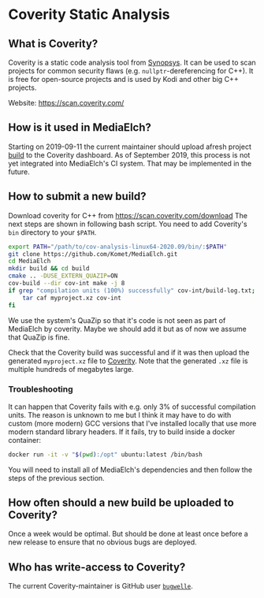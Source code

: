 # Coverity Static Analysis

## What is Coverity?
Coverity is a static code analysis tool from [Synopsys][synopsis].
It can be used to scan projects for common security flaws
(e.g. `nullptr`-dereferencing for C++). It is free for open-source projects
and is used by Kodi and other big C++ projects.

Website: https://scan.coverity.com/


## How is it used in MediaElch?
Starting on 2019-09-11 the current maintainer should upload afresh project
[build][newcoverity] to the Coverity dashboard.
As of September 2019, this process is not yet integrated into MediaElch's CI
system. That may be implemented in the future.


## How to submit a new build?
Download coverity for C++ from https://scan.coverity.com/download
The next steps are shown in following bash script. You need to add Coverity's
`bin` directory to your `$PATH`.

```sh
export PATH="/path/to/cov-analysis-linux64-2020.09/bin/:$PATH"
git clone https://github.com/Komet/MediaElch.git
cd MediaElch
mkdir build && cd build
cmake .. -DUSE_EXTERN_QUAZIP=ON
cov-build --dir cov-int make -j 8
if grep "compilation units (100%) successfully" cov-int/build-log.txt; then
    tar caf myproject.xz cov-int
fi
```

We use the system's QuaZip so that it's code is not seen as part of MediaElch
by coverity. Maybe we should add it but as of now we assume that QuaZip is
fine.

Check that the Coverity build was successful and if it was then upload the
generated `myproject.xz` file to [Coverity][newcoverity].  Note that the
generated `.xz` file is multiple hundreds of megabytes large.

### Troubleshooting
It can happen that Coverity fails with e.g. only 3% of successful compilation
units.  The reason is unknown to me but I think it may have to do with custom
(more modern) GCC versions that I've installed locally that use more modern
standard library headers.  If it fails, try to build inside a docker container:

```sh
docker run -it -v "$(pwd):/opt" ubuntu:latest /bin/bash
```

You will need to install all of MediaElch's dependencies and then follow the
steps of the previous section.


## How often should a new build be uploaded to Coverity?
Once a week would be optimal. But should be done at least once before a new
release to ensure that no obvious bugs are deployed.

## Who has write-access to Coverity?
The current Coverity-maintainer is GitHub user
[`bugwelle`](https://github.com/bugwelle/).


[synopsis]: https://www.synopsys.com/
[newcoverity]: https://scan.coverity.com/projects/komet-mediaelch/builds/new
